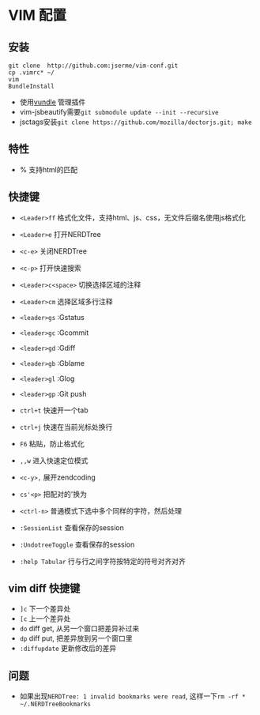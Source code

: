 # VIM 配置

## 安装

```
git clone  http://github.com:jserme/vim-conf.git
cp .vimrc* ~/
vim
BundleInstall
```

* 使用[vundle](https://github.com/gmarik/vundle) 管理插件
* vim-jsbeautify需要`git submodule update --init --recursive`
* jsctags安装`git clone https://github.com/mozilla/doctorjs.git; make`

## 特性
* % 支持html的匹配


## 快捷键
* `<Leader>ff`   格式化文件，支持html、js、css，无文件后缀名使用js格式化

* `<Leader>e`   打开NERDTree 
* `<c-e>`   关闭NERDTree 

* `<c-p>`   打开快速搜索  

* `<Leader>c<space>`   切换选择区域的注释 
* `<Leader>cm`   选择区域多行注释 

* `<leader>gs` :Gstatus
* `<leader>gc` :Gcommit
* `<leader>gd` :Gdiff
* `<leader>gb` :Gblame
* `<leader>gl` :Glog
* `<leader>gp` :Git push

* `ctrl+t` 快速开一个tab
* `ctrl+j`  快速在当前光标处换行

* `F6`  粘贴，防止格式化
* `,,w` 进入快速定位模式
* `<c-y>,` 展开zendcoding
* `cs'<p>` 把配对的'换为<p>
* `<ctrl-n>` 普通模式下选中多个同样的字符，然后处理

* `:SessionList` 查看保存的session

* `:UndotreeToggle` 查看保存的session

* `:help Tabular` 行与行之间字符按特定的符号对齐对齐


## vim diff 快捷键
* `]c` 下一个差异处
* `[c` 上一个差异处
* `do` diff get, 从另一个窗口把差异补过来
* `dp` diff put, 把差异放到另一个窗口里
* `:diffupdate` 更新修改后的差异

## 问题
* 如果出现`NERDTree: 1 invalid bookmarks were read`, 这样一下`rm -rf * ~/.NERDTreeBookmarks`

